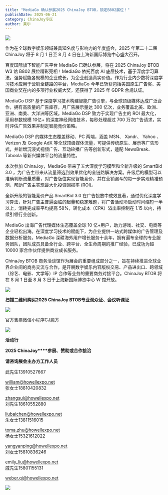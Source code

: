 ```yaml
---
title: "MediaGo 确认参展2025 ChinaJoy BTOB，锁定B802展位！"
publishDate: 2025-06-21
category: ChinaJoy专区
author: 莱尔
---
```


![](https://ec-net-1251389766.cos.ap-shanghai.myqcloud.com/wp-content/uploads/2025/06/20250621112348261.png)

作为在全球数字娱乐领域兼具知名度与影响力的年度盛会，2025 年第二十二届 ChinaJoy 将于 8 月 1 日至 8 月 4 日在上海新国际博览中心盛大召开。

百度国际旗下智能广告平台 MediaGo 已确认参展，将在 2025 ChinaJoy BTOB W3 馆 B802 展位精彩亮相！MediaGo 依托百度 AI 底层技术，基于深度学习算法，强势赋能各规模的企业成长，为企业创造真实价值。作为行业内少数将深度学习技术应用于营销全链路的平台，MediaGo 今年已斩获包括美国原生广告奖、美国商业奖在内的多项行业权威大奖，还获得了 2025 年 GDPR 合规认证。

MediaGo DSP 基于深度学习技术构建智能广告引擎，与全球顶级媒体达成广泛合作，拥有高质量的广告库存，月广告展示量达 300 亿次，业务覆盖北美、欧洲、亚洲、南美、大洋洲等区域。MediaGo DSP 致力于实现广告主的 ROI 最大化，采用参数规模 10亿+ 的深度神经网络技术，每秒处理超过 700 万次广告请求，实时评估广告效果并制定智能竞价策略。

MediaGo DSP 的媒体生态覆盖移动、PC 两端，涵盖 MSN、 Xandr、 Yahoo 、Verizon 及 Google AdX 等全球顶级媒体流量，可提供传统原生、展示等广告形式，并新增沉浸式视频广告、互动轮播广告等创新形式，适配 NewsBreak、Taboola 等新兴媒体平台的流量特性。

本次参加 ChinaJoy，MediaGo 带来了五大深度学习模型和全新升级的 SmartBid 3.0 ，为广告主带来从流量筛选到效果优化的全链路解决方案。升级后的模型可以准确判断流量质量，对广告版位实现智能竞价，并在营销漏斗的每一步实现精准预测，帮助广告主实现最大化投资回报率 (ROI)。

全新升级的智能竞价产品 SmartBid 3.0 在广告投放中成效显著，通过优化深度学习算法，针对广告主普遍面临的起量和稳定难题，将广告活动冷启动时间缩短一半以上，消耗完成率平均提高 58%，转化成本（CPA）溢出率控制在 1.15 以内，持续引领行业创新。

MediaGo 出海广告代理媒体生态覆盖全球 10 亿+用户，助力游戏、社交、电商等企业轻松出海。在深度学习技术的赋能下，为企业提供一站式跨媒体的广告管理及数据分析服务。MediaGo 深耕海外用户增长服务十余年，拥有遍布全球的专业服务团队，团队成员具备全行业、跨平台、全生命周期的推广经验，已成功为超 10000 家合作伙伴提供商业成长服务。

ChinaJoy BTOB 商务洽谈馆作为展会的重要组成部分之一，旨在持续推进全球业界企业间的商务交流与合作，是开展数字娱乐内容版权交易、产品进出口、跨领域（综艺、电影、文学等）IP 合作等业务的重要商务对接平台。ChinaJoy BTOB 将在 8 月 1 日至 8 月 3 日于上海新国际博览中心 W 馆开放。

![](https://ec-net-1251389766.cos.ap-shanghai.myqcloud.com/wp-content/uploads/2025/06/20250621112351886.png)

**扫描二维码购买2025 ChinaJoy BTOB专业观众证、会议听课证**

![](https://ec-net-1251389766.cos.ap-shanghai.myqcloud.com/wp-content/uploads/2025/06/20250621112357440.png)

官方售票微信小程序CJ魔方

![](https://ec-net-1251389766.cos.ap-shanghai.myqcloud.com/wp-content/uploads/2025/06/20250621112346482.jpg)

**活动行**

**2025 ChinaJoy****参展、赞助或合作接洽**

**请咨询展会主办方工作人员**

武先生13910527667

william@howellexpo.net  
张女士18810420832

zhangsui@howellexpo.net  
刘先生18610552880

liubaichen@howellexpo.net  
朱女士13811516015

toma.zhu@howellexpo.net  
杨女士15321612022

yangyanping@howellexpo.net  
刘女士15810836246

emily\_liu@howellexpo.net  
戚先生15801155131

weber.qi@howellexpo.net

![](https://ec-net-1251389766.cos.ap-shanghai.myqcloud.com/wp-content/uploads/2025/06/20250621112345719.jpg)
